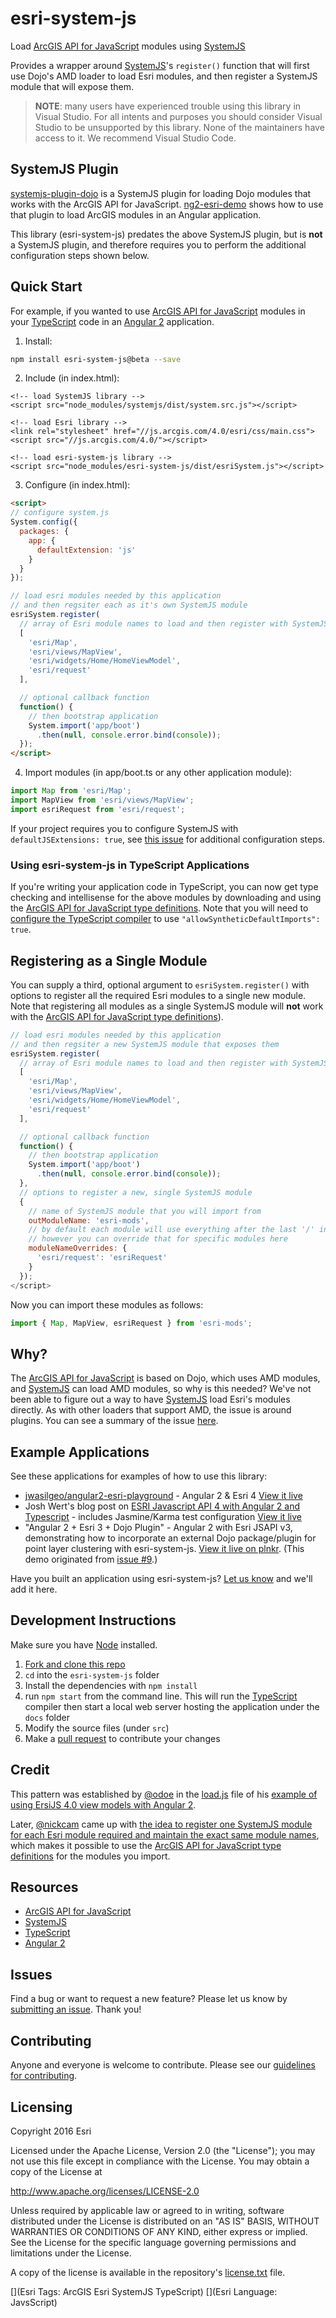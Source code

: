 # esri-system-js
Load [ArcGIS API for JavaScript] modules using [SystemJS]

Provides a wrapper around [SystemJS]'s `register()` function
that will first use Dojo's AMD loader to load Esri modules,
and then register a SystemJS module that will expose them.

> **NOTE**: many users have experienced trouble using this library in Visual Studio. For all intents and purposes you should consider Visual Studio to be unsupported by this library. None of the maintainers have access to it. We recommend Visual Studio Code.

## SystemJS Plugin
[systemjs-plugin-dojo](https://www.npmjs.com/package/systemjs-plugin-dojo) is a SystemJS plugin for loading Dojo modules that works with the ArcGIS API for JavaScript. [ng2-esri-demo](https://github.com/beginor/ng2-esri-demo) shows how to use that plugin to load ArcGIS modules in an Angular application.

This library (esri-system-js) predates the above SystemJS plugin, but is **not** a SystemJS plugin, and therefore requires you to perform the additional configuration steps shown below.

## Quick Start
For example, if you wanted to use [ArcGIS API for JavaScript] modules in your [TypeScript] code in an [Angular 2] application.

1) Install:
```bash
npm install esri-system-js@beta --save
```

2) Include (in index.html):
```
<!-- load SystemJS library -->
<script src="node_modules/systemjs/dist/system.src.js"></script>

<!-- load Esri library -->
<link rel="stylesheet" href="//js.arcgis.com/4.0/esri/css/main.css">
<script src="//js.arcgis.com/4.0/"></script>

<!-- load esri-system-js library -->
<script src="node_modules/esri-system-js/dist/esriSystem.js"></script>
```

3) Configure (in index.html):
```html
<script>
// configure system.js
System.config({
  packages: {
    app: {
      defaultExtension: 'js'
    }
  }
});

// load esri modules needed by this application
// and then regsiter each as it's own SystemJS module
esriSystem.register(
  // array of Esri module names to load and then register with SystemJS
  [
    'esri/Map',
    'esri/views/MapView',
    'esri/widgets/Home/HomeViewModel',
    'esri/request'
  ],

  // optional callback function
  function() {
    // then bootstrap application
    System.import('app/boot')
      .then(null, console.error.bind(console));
  });
</script>
```

4) Import modules (in app/boot.ts or any other application module):
```ts
import Map from 'esri/Map';
import MapView from 'esri/views/MapView';
import esriRequest from 'esri/request';
```

If your project requires you to configure SystemJS with `defaultJSExtensions: true`,  see [this issue](https://github.com/Esri/esri-system-js/issues/25
) for additional configuration steps.

### Using esri-system-js in TypeScript Applications

If you're writing your application code in TypeScript, you can now get type checking and intellisense for the above modules by downloading and using the [ArcGIS API for JavaScript type definitions]. Note that you will need to [configure the TypeScript compiler](https://www.typescriptlang.org/docs/handbook/compiler-options.html) to use `"allowSyntheticDefaultImports": true`.

## Registering as a Single Module

You can supply a third, optional argument to `esriSystem.register()` with options to register all the required Esri modules to a single new module. Note that registering all modules as a single SystemJS module will **not** work with the [ArcGIS API for JavaScript type definitions]). 

```js
// load esri modules needed by this application
// and then regsiter a new SystemJS module that exposes them
esriSystem.register(
  // array of Esri module names to load and then register with SystemJS
  [
    'esri/Map',
    'esri/views/MapView',
    'esri/widgets/Home/HomeViewModel',
    'esri/request'
  ],

  // optional callback function
  function() {
    // then bootstrap application
    System.import('app/boot')
      .then(null, console.error.bind(console));
  },
  // options to register a new, single SystemJS module
  {
    // name of SystemJS module that you will import from
    outModuleName: 'esri-mods',
    // by default each module will use everything after the last '/' in their name
    // however you can override that for specific modules here
    moduleNameOverrides: {
      'esri/request': 'esriRequest'
    }
  });
</script>
```

Now you can import these modules as follows:
```ts
import { Map, MapView, esriRequest } from 'esri-mods';
```

## Why?

The [ArcGIS API for JavaScript] is based on Dojo, which uses AMD modules, and [SystemJS] can load AMD modules, so why is this needed? We've not been able to figure out a way to have [SystemJS] load Esri's modules directly. As with other loaders that support AMD, the issue is around plugins. You can see a summary of the issue [here](https://twitter.com/tomwayson/status/709456083388014594).

## Example Applications
See these applications for examples of how to use this library:
- [jwasilgeo/angular2-esri-playground](https://github.com/jwasilgeo/angular2-esri-playground) - Angular 2 & Esri 4 [View it live](http://jwasilgeo.github.io/angular2-esri-playground/)
- Josh Wert's blog post on [ESRI Javascript API 4 with Angular 2 and Typescript](http://joshwerts.com/blog/2016/05/17/esri-javascript-api-4-with-angular-2-and-typescript/) - includes Jasmine/Karma test configuration [View it live](http://joshwerts.com/jsapi4-angular2/)
- "Angular 2 + Esri 3 + Dojo Plugin" - Angular 2 with Esri JSAPI v3, demonstrating how to incorporate an external Dojo package/plugin for point layer clustering with esri-system-js. [View it live on plnkr](http://plnkr.co/edit/bZNzdI?p=preview). (This demo originated from [issue #9](https://github.com/Esri/esri-system-js/issues/9).)

Have you built an application using esri-system-js? [Let us know](https://github.com/Esri/esri-system-js/issues/14) and we'll add it here.

## Development Instructions

Make sure you have [Node](http://nodejs.org/) installed.

1. [Fork and clone this repo](https://help.github.com/articles/fork-a-repo)
2. `cd` into the `esri-system-js` folder
3. Install the dependencies with `npm install`
4. run `npm start` from the command line. This will run the [TypeScript] compiler then start a local web server hosting the application under the `docs` folder
5. Modify the source files (under `src`)
6. Make a [pull request](https://help.github.com/articles/creating-a-pull-request) to contribute your changes

## Credit
This pattern was established by [@odoe](https://github.com/odoe/) in the [load.js](https://github.com/odoe/esrijs4-vm-angular2/blob/d309f546d1d183064e4b60d69ba88e9047ebc26c/app/load.ts) file of his [example of using ErsiJS 4.0 view models with Angular 2](https://github.com/odoe/esrijs4-vm-angular2).

Later, [@nickcam](https://github.com/nickcam) came up with [the idea to register one SystemJS module for each Esri module required and maintain the exact same module names](https://github.com/Esri/esri-system-js/pull/10), which makes it possible to use the [ArcGIS API for JavaScript type definitions] for the modules you import.

## Resources
* [ArcGIS API for JavaScript]
* [SystemJS]
* [TypeScript]
* [Angular 2]

[SystemJS]:https://github.com/systemjs/systemjs
[ArcGIS API for JavaScript]:https://developers.arcgis.com/javascript/
[TypeScript]:http://www.typescriptlang.org/
[ArcGIS API for JavaScript type definitions]:https://github.com/Esri/jsapi-resources/tree/master/4.x/typescript
[Angular 2]:https://angular.io/

## Issues

Find a bug or want to request a new feature?  Please let us know by [submitting an issue](https://github.com/esri/esri-system-js/issues).  Thank you!

## Contributing

Anyone and everyone is welcome to contribute. Please see our [guidelines for contributing](https://github.com/Esri/esri-system-js/blob/master/CONTRIBUTING.md).

## Licensing
Copyright 2016 Esri

Licensed under the Apache License, Version 2.0 (the "License");
you may not use this file except in compliance with the License.
You may obtain a copy of the License at

   http://www.apache.org/licenses/LICENSE-2.0

Unless required by applicable law or agreed to in writing, software
distributed under the License is distributed on an "AS IS" BASIS,
WITHOUT WARRANTIES OR CONDITIONS OF ANY KIND, either express or implied.
See the License for the specific language governing permissions and
limitations under the License.

A copy of the license is available in the repository's [license.txt](https://raw.github.com/Esri/esri-system-js/master/LICENSE) file.

[](Esri Tags: ArcGIS Esri SystemJS TypeScript)
[](Esri Language: JavsScript)
